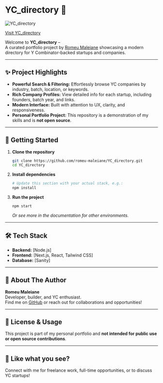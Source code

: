 # YC_directory 🚀

![YC_directory](https://drive.google.com/uc?id=128Wq4ZNi_7iWHt5tXubuHd1EpArzZoP6)

[Visit YC_directory](https://yc-directoy-mocha.vercel.app/)

Welcome to **YC_directory** –  
A curated portfolio project by [Romeu Maleiane](https://github.com/romeu-maleiane) showcasing a modern directory for Y Combinator-backed startups and companies.

---

## ✨ Project Highlights

- **Powerful Search & Filtering:** Effortlessly browse YC companies by industry, batch, location, or keywords.
- **Rich Company Profiles:** View detailed info for each startup, including founders, batch year, and links.
- **Modern Interface:** Built with attention to UX, clarity, and responsiveness.
- **Personal Portfolio Project:** This repository is a demonstration of my skills and is **not open source**.

---

## 🚦 Getting Started

1. **Clone the repository**
   ```bash
   git clone https://github.com/romeu-maleiane/YC_directory.git
   cd YC_directory
   ```

2. **Install dependencies**
   ```bash
   # Update this section with your actual stack, e.g.:
   npm install
   ```

3. **Run the project**
   ```bash
   npm start
   ```
   _Or see more in the documentation for other environments._

---

## 🛠️ Tech Stack

- **Backend:** [Node.js]
- **Frontend:** [Next.js, React, Tailwind CSS]
- **Database:** [Sanity]

---

## 🙋 About The Author

**Romeu Maleiane**  
Developer, builder, and YC enthusiast.  
Find me on [GitHub](https://github.com/romeu-maleiane) or reach out for collaborations and opportunities!

---

## 📄 License & Usage

This project is part of my personal portfolio and **not intended for public use or open source contributions**.

---

## 🌟 Like what you see?

Connect with me for freelance work, full-time opportunities, or to discuss YC startups!

